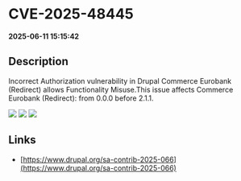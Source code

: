# CVE-2025-48445

**2025-06-11 15:15:42**

## Description
Incorrect Authorization vulnerability in Drupal Commerce Eurobank (Redirect) allows Functionality Misuse.This issue affects Commerce Eurobank (Redirect): from 0.0.0 before 2.1.1.

![](https://img.shields.io/static/v1?label=Score&message=8.8&color=red)
![](https://img.shields.io/static/v1?label=Severity&message=HIGH&color=red)
![](https://img.shields.io/static/v1?label=CWE&message=Auth&color=green)

## Links
- [https://www.drupal.org/sa-contrib-2025-066](https://www.drupal.org/sa-contrib-2025-066)
